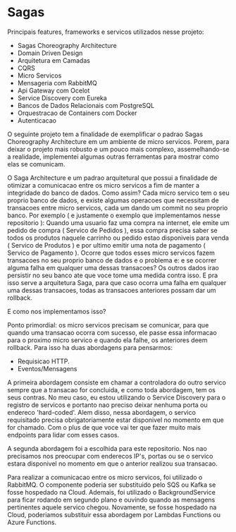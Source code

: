 # Sagas

Principais features, frameworks e servicos utilizados nesse projeto:
  - Sagas Choreography Architecture
  - Domain Driven Design
  - Arquitetura em Camadas
  - CQRS
  - Micro Servicos
  - Mensageria com RabbitMQ
  - Api Gateway com Ocelot
  - Service Discovery com Eureka
  - Bancos de Dados Relacionais com PostgreSQL
  - Orquestracao de Containers com Docker
  - Autenticacao

O seguinte projeto tem a finalidade de exemplificar o padrao Sagas Choreography Architecture em um ambiente de micro servicos. Porem, para deixar o projeto mais robusto e um pouco mais complexo, assemelhando-se a realidade, implementei algumas outras ferramentas para mostrar como elas se comunicam.

O Saga Architecture e um padrao arquitetural que possui a finalidade de otimizar a comunicacao entre os micro servicos a fim de manter a integridade do banco de dados.
Como assim?
Cada micro servico tem o seu proprio banco de dados, e existe algumas operacoes que necessitam de transacoes entre micro servicos, cada um dando um commit no seu proprio banco. 
Por exemplo ( e justamente o exemplo que implementamos nesse repositorio ): Quando uma usuario faz uma compra na internet, ele emite um pedido de compra ( Servico de Pedidos ), essa compra precisa saber se todos os produtos naquele carrinho ou pedido estao disponiveis para venda ( Servico de Produtos ) e por ultimo emitir uma nota de pagamento ( Servico de Pagamento ). Ocorre que todos esses micro servicos fazem transacoes no seu proprio banco de dados e o problema e: e se ocorrer alguma falha em qualquer uma dessas transacoes? Os outros dados irao persistir no seu banco ate que voce tome uma medida contra isso. E pra isso serve a arquitetura Saga, para que caso ocorra uma falha em qualquer uma dessas transacoes, todas as transacoes anteriores possam dar um rollback.

E como nos implementamos isso?

Ponto primordial: os micro servicos precisam se comunicar, para que quando uma transacao ocorra com sucesso, ele passe essa informacao para o proximo micro servico e quando ela falhe, os anteriores deem rollback. Para isso ha duas abordagens para pensarmos:
  - Requisicao HTTP.
  - Eventos/Mensagens

A primeira abordagem consiste em chamar a controladora do outro servico sempre que a transacao for concluida, e como toda abordagem, tem os seus contras.
No meu caso, eu estou utilizando o Service Discovery para o registro de servicos e portanto nao preciso deixar nenhuma porta ou endereco 'hard-coded'.
Alem disso, nessa abordagem, o servico requisitado precisa obrigatoriamente estar disponivel no momento em que for chamado. Com o plus de que voce vai ter que fazer muito mais endpoints para lidar com esses casos.

A segunda abordagem foi a escolhida para este repositorio.
Nos nao precisamos nos preocupar com enderecos IP's, portas ou se o servico estara disponivel no momento em que o anterior realizou sua transacao.

Para realizar a comunicacao entre os micro servicos, foi utilizado o RabbitMQ. O componente poderia ser substituido pelo SQS ou Kafka se fosse hospedado na Cloud.
Ademais, foi utilizado o BackgroundService para ficar rodando em segundo plano e ouvindo quando as mensagens pertinentes aquele servico chegou. Novamente, se fosse hospedado na Cloud, poderiamos substituir essa abordagem por Lambdas Functions ou Azure Functions.



